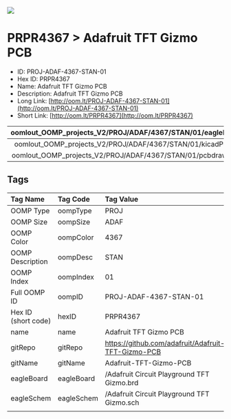 


  
![][im]
# PRPR4367 > Adafruit TFT Gizmo PCB

- ID: PROJ-ADAF-4367-STAN-01
- Hex ID: PRPR4367
- Name: Adafruit TFT Gizmo PCB
- Description: Adafruit TFT Gizmo PCB
- Long Link: [http://oom.lt/PROJ-ADAF-4367-STAN-01](http://oom.lt/PROJ-ADAF-4367-STAN-01)
- Short Link: [http://oom.lt/PRPR4367](http://oom.lt/PRPR4367)
  

|oomlout_OOMP_projects_V2/PROJ/ADAF/4367/STAN/01/eagleImage.png|oomlout_OOMP_projects_V2/PROJ/ADAF/4367/STAN/01/eagleSchemImage.png|oomlout_OOMP_projects_V2/PROJ/ADAF/4367/STAN/01/kicadPcb3dFront.png|oomlout_OOMP_projects_V2/PROJ/ADAF/4367/STAN/01/kicadPcb3dBack.png|
| :---: | :---: | :---: | :---: |
|oomlout_OOMP_projects_V2/PROJ/ADAF/4367/STAN/01/kicadPcb3d.png|oomlout_OOMP_projects_V2/PROJ/ADAF/4367/STAN/01/bomBack.png|oomlout_OOMP_projects_V2/PROJ/ADAF/4367/STAN/01/bomFront.png|oomlout_OOMP_projects_V2/PROJ/ADAF/4367/STAN/01/pcbdraw.svg|
|oomlout_OOMP_projects_V2/PROJ/ADAF/4367/STAN/01/pcbdrawBack.svg||||

## Tags
  

|Tag Name|Tag Code|Tag Value|
| :--- | :--- | :--- |
|OOMP Type|oompType|PROJ|
|OOMP Size|oompSize|ADAF|
|OOMP Color|oompColor|4367|
|OOMP Description|oompDesc|STAN|
|OOMP Index|oompIndex|01|
|Full OOMP ID|oompID|PROJ-ADAF-4367-STAN-01|
|Hex ID (short code)|hexID|PRPR4367|
|name|name|Adafruit TFT Gizmo PCB|
|gitRepo|gitRepo|https://github.com/adafruit/Adafruit-TFT-Gizmo-PCB|
|gitName|gitName|Adafruit-TFT-Gizmo-PCB|
|eagleBoard|eagleBoard|/Adafruit Circuit Playground TFT Gizmo.brd|
|eagleSchem|eagleSchem|/Adafruit Circuit Playground TFT Gizmo.sch|
||||



[im]: PROJ/ADAF/4367/STAN/01/kicadPcb3d_450.png
